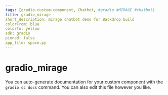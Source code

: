 ```yaml
---
tags: [gradio-custom-component, Chatbot, #gradio #MIRAGE #chatbot]
title: gradio_mirage
short_description: mirage chatbot demo for Backdrop build
colorFrom: blue
colorTo: yellow
sdk: gradio
pinned: false
app_file: space.py
---
```


# gradio_mirage

You can auto-generate documentation for your custom component with the `gradio cc docs` command.
You can also edit this file however you like.
